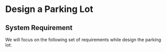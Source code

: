 # Design a Parking Lot

## System Requirement
We will focus on the following set of requirements while design the parking lot:
